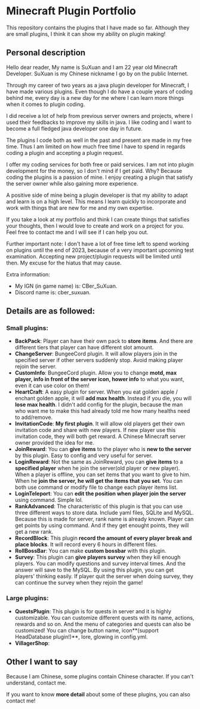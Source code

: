 # Minecraft Plugin Portfolio

This repository contains the plugins that I have made so far. Although they are small plugins, I think it can show my ability on plugin making!

## Personal description

Hello dear reader,
My name is SuXuan and I am 22 year old Minecraft Developer. SuXuan is my Chinese nickname I go by on the public Internet.

Through my career of two years as a java plugin developer for Minecraft, I have made various plugins. Even though I do have a couple years of coding behind me, every day is a new day for me where I can learn more things when it comes to plugin coding.

I did receive a lot of help from previous server owners and projects, where I used their feedbacks to improve my skills in java. I like coding and I want to become a full fledged java developer one day in future.

The plugins I code both as well in the past and present are made in my free time. Thus I am limited on how much free time I have to spend in regards coding a plugin and accepting a plugin request.

I offer my coding services for both free or paid services. I am not into plugin development for the money, so I don't mind if I get paid. Why? Because coding the plugins is a passion of mine. I enjoy creating a plugin that satisfy the server owner while also gaining more experience.

A positive side of mine being a plugin developer is that my ability to adapt and learn is on a high level. This means I learn quickly to incorporate and work with things that are new for me and my own expertise.

If you take a look at my portfolio and think I can create things that satisfies your thoughts, then I would love to create and work on a project for you. Feel free to contact me and I will see if I can help you out.

Further important note: 
I don't have a lot of free time left to spend working on plugins until the end of 2023, because of a very important upcoming test examination. Accepting new project/plugin requests will be limited until then. My excuse for the hiatus that may cause.

Extra information:

- My IGN (in game name) is: CBer_SuXuan.
- Discord name is: cber_suxuan.

## Details are as followed:

### Small plugins:

- **BackPack**: Player can have their own pack to **store items**. And there are different tiers that player can have different slot amount.
- **ChangeServer**: BungeeCord plugin. It will allow players join in the specified server if other servers suddenly stop. Avoid making player rejoin the server.
- **CustomInfo**: BungeeCord plugin. Allow you to change **motd, max player, info in front of the server icon, hower info** to what you want, even it can use color on them!
- **HeartCraft**: A easy plugin for server. When you eat golden apple / enchant golden apple, it will **add max health**. Instead if you die, you will **lose max health**. I didn't add config for the plugin, because the man who want me to make this had already told me how many healths need to add/remove.
- **InvitationCode**: **My first plugin**. It will allow old players get their own invitation code and share with new players. If new player use this invitation code, they will both get reward. A Chinese Minecraft server owner provided the idea for me.
- **JoinReward**: You can **give items** to the player who is **new to the server** by this plugin. Easy to config and very useful for server.
- **LoginReward**: Not the same as JoinReward, you can **give items** to a **specified player** when he join the server(old player or new player). When a player is offline, you can set items that you want to give to him. When he **join the server, he will get the items that you set**. You can both use command or modify file to change each player items list.
- **LoginTeleport**: You can **edit the position when player join the server** using command. Simple lol.
- **RankAdvanced**: The characteristic of this plugin is that you can use three different ways to store data. Include yaml files, SQLite and MySQL. Because this is made for server, rank name is already known. Player can get points by using command. And if they get enought points, they will get a new rank.
- **RecordBlock**: This plugin **record the amount of every player break and place blocks**. It will record every 6 hours in different files.
- **RollBossBar**: You can make **custom bossbar** with this plugin.
- **Survey**: This plugin can **give players survey** when they kill enough players. You can modify questions and survey interval times. And the answer will save to the MySQL. By using this plugin, you can get players' thinking easily. If player quit the server when doing survey, they can continue the survey when they rejoin the game!

### Large plugins:

- **QuestsPlugin**: This plugin is for quests in server and it is highly customizable. You can customize different quests with its name, actions, rewards and so on. And the menu of categories and quests can also be customized! You can change button name, icon**(support HeadDatabase plugin!)**, lore, glowing in config.yml.
- **VillagerShop**: 

## Other I want to say

Because I am Chinese, some plugins contain Chinese character. If you can't understand, contact me.

If you want to know **more detail** about some of these plugins, you can also contact me!
